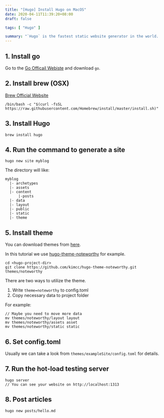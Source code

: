 ```yaml
---
title: "[Hugo] Install Hugo on MacOS"
date: 2020-04-11T11:39:20+08:00
draft: false

tags: [ "Hugo" ]

summary: "`Hugo` is the fastest static website generator in the world. It is really suitable for software developers to generate their personal website. In this tutorial, we start to build up a website which used `Hugo`."
---
```




## 1. Install go

Go to the [Go Officail Webiste]("https://golang.org/dl/") and download `go`.


## 2. Install brew (OSX)

[Brew Official Website]("https://brew.sh/")
```
/bin/bash -c "$(curl -fsSL https://raw.githubusercontent.com/Homebrew/install/master/install.sh)"
```

## 3. Install Hugo
```
brew install hugo
```

## 4. Run the command to generate a site
```
hugo new site myblog
```

The directory will like:

```
myblog
  |- archetypes
  |- assets
  |- content
      |-posts
  |- data
  |- layout
  |- public
  |- static
  |- theme
```

## 5. Install theme

You can download themes from [here]("https://themes.gohugo.io/"). 

In this tutorial we use [hugo-theme-noteworthy]("https://github.com/kimcc/hugo-theme-noteworthy") for example.

```
cd <hugo-project-dir>
git clone https://github.com/kimcc/hugo-theme-noteworthy.git themes/noteworthy
```

There are two ways to utilize the theme.

1. Write `theme=noteworthy` to config.toml
2. Copy necessary data to project folder 

For example:
```
// Maybe you need to move more data
mv themes/noteworthy/layout layout
mv themes/noteworthy/assets asset
mv themes/noteworthy/static static
```

## 6. Set config.toml

Usually we can take a look from `themes/exampleSite/config.toml` for details.

## 7. Run the hot-load testing server

```
hugo server
// You can see your website on http://localhost:1313
```

## 8. Post articles

```
hugo new posts/hello.md
```










